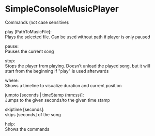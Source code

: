# SimpleConsoleMusicPlayer

Commands (not case sensitive):

play [PathToMusicFile]:<br/>
Plays the selected file. Can be used without path if player is only paused

pause:<br/>
Pauses the current song

stop:<br/>
Stops the player from playing. Doesn't unload the played song, but it will start from the beginning if "play" is used afterwards

where:<br/>
Shows a timeline to visualize duration and current position

jumpto [seconds | timeStamp (mm:ss)]:<br/>
Jumps to the given seconds/to the given time stamp

skiptime [seconds]:<br/>
skips [seconds] of the song

help:<br/>
Shows the commands
